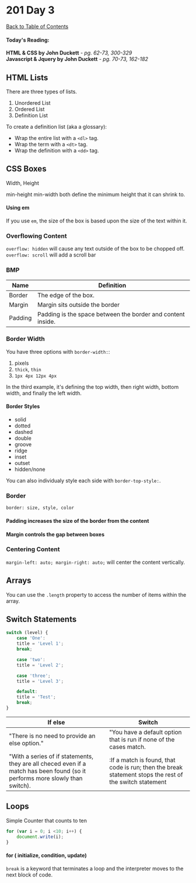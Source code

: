 # 201 Day 3
[Back to Table of Contents](../reading-notes.md)<br/>

#### Today's Reading:<br/>
**HTML & CSS by John Duckett** - *pg. 62-73, 300-329*<br/>
**Javascript & Jquery by John Duckett** - *pg. 70-73, 162-182*


## HTML Lists

There are three types of lists.

1. Unordered List
2. Ordered List
3. Definition List

To create a definition list (aka a glossary):

- Wrap the entire list with a `<dl>` tag.
- Wrap the term with a `<dt>` tag.
- Wrap the definition with a `<dd>` tag.

## CSS Boxes

Width, Height

min-height
min-width both define the minimum height that it can shrink to.

#### Using em
If you use `em`, the size of the box is based upon the size of the text within it.

### Overflowing Content
`overflow: hidden` will cause any text outside of the box to be chopped off.
`overflow: scroll` will add a scroll bar

### BMP

| Name | Definition | 
| -- | -- |
| Border | The edge of the box. |
| Margin | Margin sits outside the border |
| Padding | Padding is the space between the border and content inside. |

### Border Width
You have three options with `border-width:`:
1. pixels
2. `thick`, `thin` 
3. `1px 4px 12px 4px`

In the third example, it's defining the top width, then right width, bottom width, and finally the left width.

#### Border Styles
- solid
- dotted 
- dashed
- double
- groove
- ridge
- inset 
- outset
- hidden/none

You can also individualy style each side with `border-top-style:`.

### Border

`border: size, style, color`

#### Padding increases the size of the border from the content
#### Margin controls the gap between boxes

### Centering Content
`margin-left: auto; margin-right: auto;` will center the content vertically.

## Arrays

You can use the `.length` property to access the number of items within the array.

## Switch Statements

```javascript
switch (level) {
    case 'One':
    title = 'Level 1';
    break;

    case 'two':
    title = 'Level 2';

    case 'three';
    title = 'Level 3';

    default:
    title = 'Test';
    break;
}
```

| If else | Switch |
| -- | -- |
| "There is no need to provide an else option." | "You have a default option that is run if none of the cases match. |
| "With a series of if statements, they are all checed even if a match has been found (so it performs more slowly than switch). | :If a match is found, that code is run; then the break statement stops the rest of the switch statement |

## Loops

Simple Counter that counts to ten
```javascript
for (var i = 0; i <10; i++) {
    document.write(i);
}
```
#### for ( initialize, condition, update)

`break` is a keyword that terminates a loop and the interpreter moves to the next block of code.
